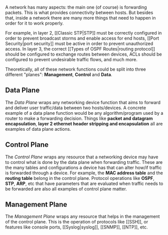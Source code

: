 A network has many aspects: the main one (of course) is forwarding packets. This is what provides connectivity between hosts. But besides that, inside a network there are many more things that need to happen in order for it to work properly.

For example, in layer 2, [[Classic STP|STP]] must be correctly configured in order to prevent broadcast storms and enable access for end hosts, [[Port Security|port security]] must be active in order to prevent unauthorized access. In layer 3, the correct [[Types of OSPF Routes|routing protocol]] should be configured to exchange routes between devices, ACLs should be configured to prevent undesirable traffic flows, and much more.

Theoretically, all of these network functions could be split into three different "planes": **Management**, **Control** and **Data**.

## Data Plane

The *Data Plane* wraps any networking device function that aims to forward and deliver user traffic/data between two hosts/devices. A concrete example of a data plane function would be any algorithm/program used by a router to make a forwarding decision. Things like **packet and datagram encapsulation**, **layer 2 ethernet header stripping and encapsulation** all are examples of data plane actions.

## Control Plane

The *Control Plane* wraps any resource that a networking device may have to control what is done by the data plane when forwarding traffic. These are the many tables and configurations a device has that can alter how/if traffic is forwarded through a device. For example, the **MAC address table** and the **routing table** belong in the control plane. Protocol operations like **OSPF**, **STP**, **ARP**, etc that have parameters that are evaluated when traffic needs to be forwarded are also all examples of control plane matter.

## Management Plane

The *Management Plane* wraps any resource that helps in the management of the control plane. This is the operation of protocols like [[SSH]], or features like console ports, [[Syslog|syslog]], [[SNMP]], [[NTP]], etc.